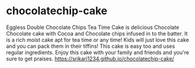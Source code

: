 # chocolatechip-cake
Eggless Double Chocolate Chips Tea Time Cake is delicious Chocolate Chocolate cake with Cocoa and Chocolate chips infused in to the batter. It is a rich moist cake apt for tea time or any time! Kids will just love this cake and you can pack them in their tiffins! This cake is easy too and uses regular ingredients. Enjoy this cake with your family and friends and you're sure to get praises.
https://srikari1234.github.io/chocolatechip-cake/
